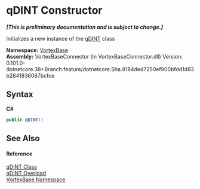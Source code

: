 # qDINT Constructor 
 _**\[This is preliminary documentation and is subject to change.\]**_

Initializes a new instance of the <a href="T_VortexBase_qDINT.md">qDINT</a> class

**Namespace:**&nbsp;<a href="N_VortexBase.md">VortexBase</a><br />**Assembly:**&nbsp;VortexBaseConnector (in VortexBaseConnector.dll) Version: 0.101.0-dotnetcore.38+Branch.feature/dotnetcore.Sha.9184ded7250ef900bfdd1d83b2841836087bcfce

## Syntax

**C#**<br />
``` C#
public qDINT()
```


## See Also


#### Reference
<a href="T_VortexBase_qDINT.md">qDINT Class</a><br /><a href="Overload_VortexBase_qDINT__ctor.md">qDINT Overload</a><br /><a href="N_VortexBase.md">VortexBase Namespace</a><br />